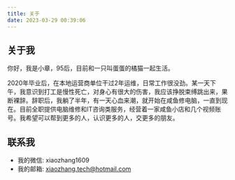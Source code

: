 ```yaml
---
title: 关于
date: 2023-03-29 00:39:06
---
```


<div class="markdown-body">

## 关于我

你好，我是小章，95后，目前和一只叫蛋蛋的橘猫一起生活。

2020年毕业后，在本地运营商单位干过2年运维，日常工作很没劲。某一天下午，我意识到打工是慢性死亡，对身心有很大的伤害，我应该挣脱束缚跳出来，果断裸辞。辞职后，我躺了半年，有一天心血来潮，就开始在咸鱼修电脑，一直到现在。目前全职提供电脑维修和IT咨询类服务，经营着一家咸鱼小店和几个视频账号。我希望可以帮到更多的人，认识更多的人，交更多的朋友。

## 联系我

- 我的微信: xiaozhang1609  
- 我的邮箱: xiaozhang.tech@hotmail.com
